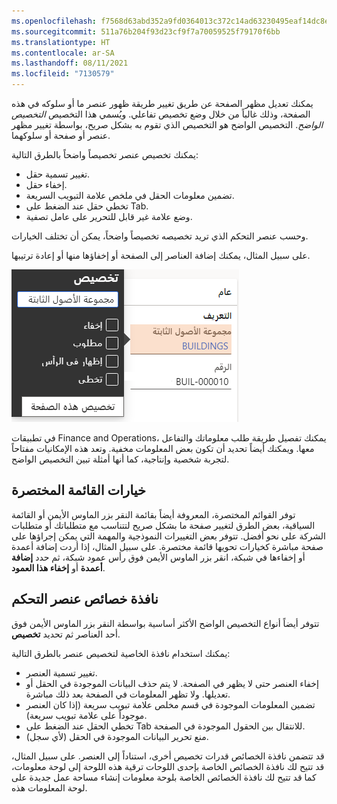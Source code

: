 ```yaml
---
ms.openlocfilehash: f7568d63abd352a9fd0364013c372c14ad63230495eaf14dc8e68d32668e108f
ms.sourcegitcommit: 511a76b204f93d23cf9f7a70059525f79170f6bb
ms.translationtype: HT
ms.contentlocale: ar-SA
ms.lasthandoff: 08/11/2021
ms.locfileid: "7130579"
---
```

يمكنك تعديل مظهر الصفحة عن طريق تغيير طريقة ظهور عنصر ما أو سلوكه في هذه الصفحة، وذلك غالباً من خلال وضع تخصيص تفاعلي. ويُسمي هذا التخصيص *التخصيص الواضح*. التخصيص الواضح هو التخصيص الذي تقوم به بشكل صريح، بواسطة تغيير مظهر عنصر أو صفحة أو سلوكهما.
 
يمكنك تخصيص عنصر تخصيصاً واضحاً بالطرق التالية:

- تغيير تسمية حقل.
- إخفاء حقل.
- تضمين معلومات الحقل في ملخص علامة التبويب السريعة. 
- تخطي حقل عند الضغط على Tab.
- وضع علامة غير قابل للتحرير على عامل تصفية.

وحسب عنصر التحكم الذي تريد تخصيصه تخصيصاً واضحاً، يمكن أن تختلف الخيارات.

على سبيل المثال، يمكنك إضافة العناصر إلى الصفحة أو إخفاؤها منها أو إعادة ترتيبها.
 
![لقطة شاشة تُظهر مربع حوار "تخصيص" المستخدم لإضافة عناصر أو إخفائها أو إعادة ترتيبها.](../media/explicit-1.png)

في تطبيقات Finance and Operations، يمكنك تفصيل طريقة طلب معلوماتك والتفاعل معها. ويمكنك أيضاً تحديد أن تكون بعض المعلومات مخفية. وتعد هذه الإمكانيات مفتاحاً لتجربة شخصية وإنتاجية، كما أنها أمثلة تبين التخصيص الواضح. 

## <a name="shortcut-menu-options"></a>خيارات القائمة المختصرة 

توفر القوائم المختصرة، المعروفة أيضاً بقائمة النقر بزر الماوس الأيمن أو القائمة السياقية، بعض الطرق لتغيير صفحة ما بشكل صريح لتتناسب مع متطلباتك أو متطلبات الشركة على نحو أفضل. تتوفر بعض التغييرات النموذجية والمهمة التي يمكن إجراؤها على صفحة مباشرة كخيارات تحويها قائمة مختصرة. على سبيل المثال، إذا أردت إضافة أعمدة أو إخفاءها في شبكة، انقر بزر الماوس الأيمن فوق رأس عمود شبكة، ثم حدد **إضافة أعمدة** أو **إخفاء هذا العمود**.

## <a name="control-property-window"></a>نافذة خصائص عنصر التحكم 

تتوفر أيضاً أنواع التخصيص الواضح الأكثر أساسية بواسطة النقر بزر الماوس الأيمن فوق أحد العناصر ثم تحديد **تخصيص**.

يمكنك استخدام نافذة الخاصية لتخصيص عنصر بالطرق التالية:

- تغيير تسمية العنصر.
- إخفاء العنصر حتى لا يظهر في الصفحة. لا يتم حذف البيانات الموجودة في الحقل أو تعديلها. ولا تظهر المعلومات في الصفحة بعد ذلك مباشرة.
- تضمين المعلومات الموجودة في قسم مخلص علامة تبويب سريعة (إذا كان العنصر موجوداً على علامة تبويب سريعة).
- تخطي الحقل عند الضغط على Tab للانتقال بين الحقول الموجودة في الصفحة.
- منع تحرير البيانات الموجودة في الحقل (لأي سجل).

قد تتضمن نافذة الخصائص قدرات تخصيص أخرى، استناداً إلى العنصر. على سبيل المثال، قد تتيح لك نافذة الخصائص الخاصة بإحدى اللوحات ترقية هذه اللوحة إلى لوحة معلومات، كما قد تتيح لك نافذة الخصائص الخاصة بلوحة معلومات إنشاء مساحة عمل جديدة على لوحة المعلومات هذه.